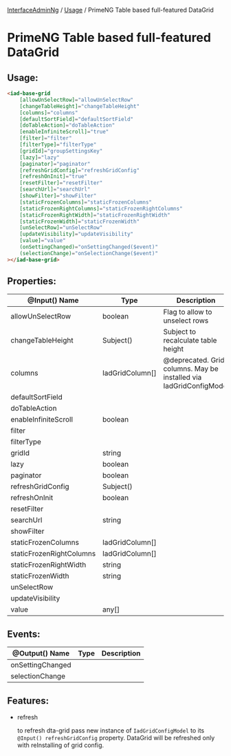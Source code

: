 [InterfaceAdminNg](../../../../../README.md) / [Usage](../../../../../docs/2-usage-guide.md) / PrimeNG Table based full-featured DataGrid

# PrimeNG Table based full-featured DataGrid

## Usage:

```html
<iad-base-grid
    [allowUnSelectRow]="allowUnSelectRow"
    [changeTableHeight]="changeTableHeight"
    [columns]="columns"
    [defaultSortField]="defaultSortField"
    [doTableAction]="doTableAction"
    [enableInfiniteScroll]="true"
    [filter]="filter"
    [filterType]="filterType"
    [gridId]="groupSettingsKey"
    [lazy]="lazy"
    [paginator]="paginator"
    [refreshGridConfig]="refreshGridConfig"
    [refreshOnInit]="true"
    [resetFilter]="resetFilter"
    [searchUrl]="searchUrl"
    [showFilter]="showFilter"
    [staticFrozenColumns]="staticFrozenColumns"
    [staticFrozenRightColumns]="staticFrozenRightColumns"
    [staticFrozenRightWidth]="staticFrozenRightWidth"
    [staticFrozenWidth]="staticFrozenWidth"
    [unSelectRow]="unSelectRow"
    [updateVisibility]="updateVisibility"
    [value]="value"
    (onSettingChanged)="onSettingChanged($event)"
    (selectionChange)="onSelectionChange($event)"
></iad-base-grid>
```

## Properties:

@Input() Name|Type|Description
-------------|----|-----------
allowUnSelectRow|boolean|Flag to allow to unselect rows
changeTableHeight|Subject()|Subject to recalculate table height
columns|IadGridColumn[]|@deprecated. Grid columns. May be installed via IadGridConfigModel 
defaultSortField||
doTableAction||
enableInfiniteScroll|boolean|
filter||
filterType||
gridId|string|
lazy|boolean|
paginator|boolean|
refreshGridConfig|Subject<IadGridConfigModel>()|
refreshOnInit|boolean|
resetFilter||
searchUrl|string|
showFilter||
staticFrozenColumns|IadGridColumn[]|
staticFrozenRightColumns|IadGridColumn[]|
staticFrozenRightWidth|string|
staticFrozenWidth|string|
unSelectRow||
updateVisibility||
value|any[]|

## Events:

@Output() Name|Type|Description
-------------|----|-----------
onSettingChanged||
selectionChange||

## Features:

* refresh
  
  to refresh dta-grid pass new instance of `IadGridConfigModel` to its `@Input() refreshGridConfig` property. DataGrid will be refreshed only with reInstalling of grid config.   
